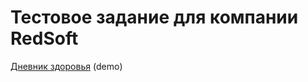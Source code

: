 # Тестовое задание для компании RedSoft



[Дневник здоровья](http://fenrirheimr.ru/redsoft/) (demo)
